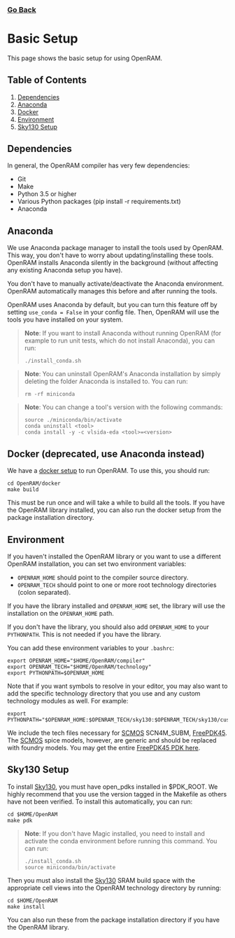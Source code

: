 ### [Go Back](./index.md#table-of-contents)

# Basic Setup
This page shows the basic setup for using OpenRAM.



## Table of Contents
1. [Dependencies](#dependencies)
1. [Anaconda](#anaconda)
1. [Docker](#docker-deprecated-use-anaconda-instead)
1. [Environment](#environment)
1. [Sky130 Setup](#sky130-setup)



## Dependencies
In general, the OpenRAM compiler has very few dependencies:
+ Git
+ Make
+ Python 3.5 or higher
+ Various Python packages (pip install -r requirements.txt)
+ Anaconda



## Anaconda
We use Anaconda package manager to install the tools used by OpenRAM. This way,
you don't have to worry about updating/installing these tools. OpenRAM installs
Anaconda silently in the background (without affecting any existing Anaconda
setup you have).

You don't have to manually activate/deactivate the Anaconda environment. OpenRAM
automatically manages this before and after running the tools.

OpenRAM uses Anaconda by default, but you can turn this feature off by setting
`use_conda = False` in your config file. Then, OpenRAM will use the tools you
have installed on your system.

> **Note**: If you want to install Anaconda without running OpenRAM (for example
> to run unit tests, which do not install Anaconda), you can run:
> ```
> ./install_conda.sh
> ```

> **Note**: You can uninstall OpenRAM's Anaconda installation by simply deleting
> the folder Anaconda is installed to. You can run:
> ```
> rm -rf miniconda
> ```

> **Note**: You can change a tool's version with the following commands:
> ```
> source ./miniconda/bin/activate
> conda uninstall <tool>
> conda install -y -c vlsida-eda <tool>=<version>
> ```



## Docker (deprecated, use Anaconda instead)
We have a [docker setup](../../docker) to run OpenRAM. To use this, you should
run:
```
cd OpenRAM/docker
make build
```
This must be run once and will take a while to build all the tools. If you have
the OpenRAM library installed, you can also run the docker setup from the
package installation directory.



## Environment

If you haven't installed the OpenRAM library or you want to use a different
OpenRAM installation, you can set two environment variables:
+ `OPENRAM_HOME` should point to the compiler source directory.
+ `OPENRAM_TECH` should point to one or more root technology directories (colon
  separated).

If you have the library installed and `OPENRAM_HOME` set, the library will use
the installation on the `OPENRAM_HOME` path.

If you don't have the library, you should also add `OPENRAM_HOME` to your
`PYTHONPATH`. This is not needed if you have the library.

You can add these environment variables to your `.bashrc`:
```
export OPENRAM_HOME="$HOME/OpenRAM/compiler"
export OPENRAM_TECH="$HOME/OpenRAM/technology"
export PYTHONPATH=$OPENRAM_HOME
```

Note that if you want symbols to resolve in your editor, you may also want to
add the specific technology directory that you use and any custom technology
modules as well. For example:
```
export PYTHONPATH="$OPENRAM_HOME:$OPENRAM_TECH/sky130:$OPENRAM_TECH/sky130/custom"
```

We include the tech files necessary for [SCMOS] SCN4M\_SUBM, [FreePDK45]. The
[SCMOS] spice models, however, are generic and should be replaced with foundry
models. You may get the entire [FreePDK45 PDK here][FreePDK45].



## Sky130 Setup

To install [Sky130], you must have open\_pdks installed in $PDK\_ROOT. We highly
recommend that you use the version tagged in the Makefile as others have not
been verified. To install this automatically, you can run:
```
cd $HOME/OpenRAM
make pdk
```
> **Note**: If you don't have Magic installed, you need to install and activate
> the conda environment before running this command. You can run:
>
> ```
> ./install_conda.sh
> source miniconda/bin/activate
> ```


Then you must also install the [Sky130] SRAM build space with the appropriate
cell views into the OpenRAM technology directory by running:
```
cd $HOME/OpenRAM
make install
```

You can also run these from the package installation directory if you have the
OpenRAM library.



[SCMOS]:    https://www.mosis.com/files/scmos/scmos.pdf
[FreePDK45]: https://www.eda.ncsu.edu/wiki/FreePDK45:Contents
[Sky130]:   https://github.com/google/skywater-pdk-libs-sky130_fd_bd_sram.git

